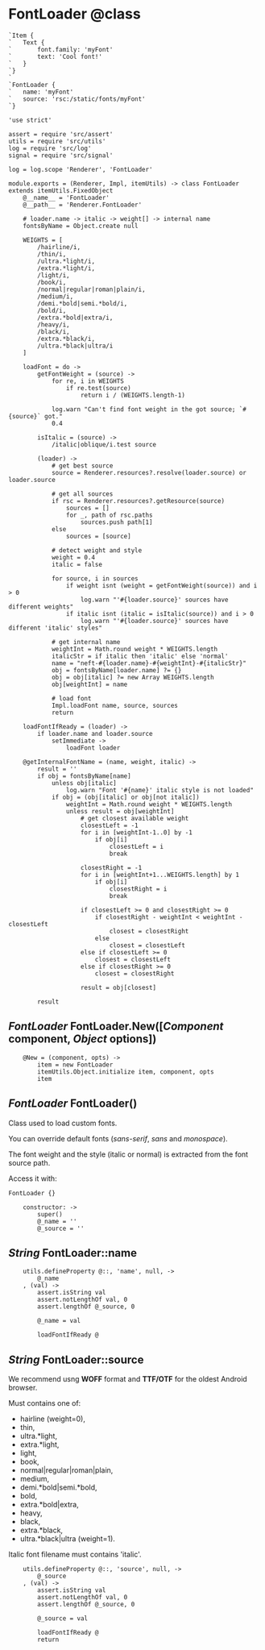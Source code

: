 FontLoader @class
=================

```nml
`Item {
`	Text {
`		font.family: 'myFont'
`		text: 'Cool font!'
`	}
`}
`
`FontLoader {
`	name: 'myFont'
`	source: 'rsc:/static/fonts/myFont'
`}
```

	'use strict'

	assert = require 'src/assert'
	utils = require 'src/utils'
	log = require 'src/log'
	signal = require 'src/signal'

	log = log.scope 'Renderer', 'FontLoader'

	module.exports = (Renderer, Impl, itemUtils) -> class FontLoader extends itemUtils.FixedObject
		@__name__ = 'FontLoader'
		@__path__ = 'Renderer.FontLoader'

		# loader.name -> italic -> weight[] -> internal name
		fontsByName = Object.create null

		WEIGHTS = [
			/hairline/i,
			/thin/i,
			/ultra.*light/i,
			/extra.*light/i,
			/light/i,
			/book/i,
			/normal|regular|roman|plain/i,
			/medium/i,
			/demi.*bold|semi.*bold/i,
			/bold/i,
			/extra.*bold|extra/i,
			/heavy/i,
			/black/i,
			/extra.*black/i,
			/ultra.*black|ultra/i
		]

		loadFont = do ->
			getFontWeight = (source) ->
				for re, i in WEIGHTS
					if re.test(source)
						return i / (WEIGHTS.length-1)

				log.warn "Can't find font weight in the got source; `#{source}` got."
				0.4

			isItalic = (source) ->
				/italic|oblique/i.test source

			(loader) ->
				# get best source
				source = Renderer.resources?.resolve(loader.source) or loader.source

				# get all sources
				if rsc = Renderer.resources?.getResource(source)
					sources = []
					for _, path of rsc.paths
						sources.push path[1]
				else
					sources = [source]

				# detect weight and style
				weight = 0.4
				italic = false

				for source, i in sources
					if weight isnt (weight = getFontWeight(source)) and i > 0
						log.warn "'#{loader.source}' sources have different weights"
					if italic isnt (italic = isItalic(source)) and i > 0
						log.warn "'#{loader.source}' sources have different 'italic' styles"

				# get internal name
				weightInt = Math.round weight * WEIGHTS.length
				italicStr = if italic then 'italic' else 'normal'
				name = "neft-#{loader.name}-#{weightInt}-#{italicStr}"
				obj = fontsByName[loader.name] ?= {}
				obj = obj[italic] ?= new Array WEIGHTS.length
				obj[weightInt] = name

				# load font
				Impl.loadFont name, source, sources
				return

		loadFontIfReady = (loader) ->
			if loader.name and loader.source
				setImmediate ->
					loadFont loader

		@getInternalFontName = (name, weight, italic) ->
			result = ''
			if obj = fontsByName[name]
				unless obj[italic]
					log.warn "Font '#{name}' italic style is not loaded"
				if obj = (obj[italic] or obj[not italic])
					weightInt = Math.round weight * WEIGHTS.length
					unless result = obj[weightInt]
						# get closest available weight
						closestLeft = -1
						for i in [weightInt-1..0] by -1
							if obj[i]
								closestLeft = i
								break

						closestRight = -1
						for i in [weightInt+1...WEIGHTS.length] by 1
							if obj[i]
								closestRight = i
								break

						if closestLeft >= 0 and closestRight >= 0
							if closestRight - weightInt < weightInt - closestLeft
								closest = closestRight
							else
								closest = closestLeft
						else if closestLeft >= 0
							closest = closestLeft
						else if closestRight >= 0
							closest = closestRight

						result = obj[closest]

			result

*FontLoader* FontLoader.New([*Component* component, *Object* options])
----------------------------------------------------------------------

		@New = (component, opts) ->
			item = new FontLoader
			itemUtils.Object.initialize item, component, opts
			item

*FontLoader* FontLoader()
-------------------------

Class used to load custom fonts.

You can override default fonts (*sans-serif*, *sans* and *monospace*).

The font weight and the style (italic or normal) is extracted from the font source path.

Access it with:
```nml
FontLoader {}
```

		constructor: ->
			super()
			@_name = ''
			@_source = ''

*String* FontLoader::name
-------------------------

		utils.defineProperty @::, 'name', null, ->
			@_name
		, (val) ->
			assert.isString val
			assert.notLengthOf val, 0
			assert.lengthOf @_source, 0

			@_name = val

			loadFontIfReady @

*String* FontLoader::source
---------------------------

We recommend usng **WOFF** format and **TTF/OTF** for the oldest Android browser.

Must contains one of:
 - hairline (weight=0),
 - thin,
 - ultra.*light,
 - extra.*light,
 - light,
 - book,
 - normal|regular|roman|plain,
 - medium,
 - demi.*bold|semi.*bold,
 - bold,
 - extra.*bold|extra,
 - heavy,
 - black,
 - extra.*black,
 - ultra.*black|ultra (weight=1).

Italic font filename must contains 'italic'.

		utils.defineProperty @::, 'source', null, ->
			@_source
		, (val) ->
			assert.isString val
			assert.notLengthOf val, 0
			assert.lengthOf @_source, 0

			@_source = val

			loadFontIfReady @
			return
